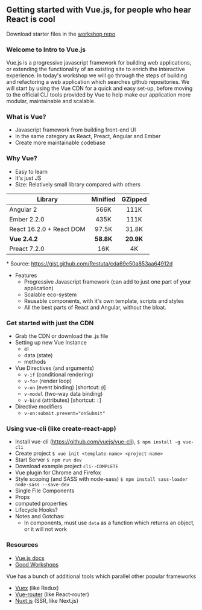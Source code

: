 ## Getting started with Vue.js, for people who hear React is cool
Download starter files in the [workshop repo](https://github.com/rbnhmll/vue-workshop)

### Welcome to Intro to Vue.js

Vue.js is a progressive javascript framework for building web applications, or extending the functionality of an existing site to enrich the interactive experience. In today's workshop we will go through the steps of building and refactoring a web application which searches github repositories. We will start by using the Vue CDN for a quick and easy set-up, before moving to the official CLI tools provided by Vue to help make our application more modular, maintainable and scalable.

### What is Vue?

* Javascript framework from building front-end UI
* In the same category as React, Preact, Angular and Ember
* Create more maintainable codebase

### Why Vue?

- Easy to learn
- It's just JS
- Size:
  Relatively small library compared with others

| Library | Minified | GZipped |
| --------|:--------:| :------:|
| Angular 2 | 566K | 111K |
| Ember 2.2.0 | 435K | 111K |
| React 16.2.0 + React DOM | 97.5K | 31.8K |
| **Vue 2.4.2** | **58.8K** | **20.9K** |
| Preact 7.2.0 | 16K | 4K |


\* Source: https://gist.github.com/Restuta/cda69e50a853aa64912d

* Features
  * Progressive Javascript framework (can add to just one part of your application)
  * Scalable eco-system
  * Reusable components, with it's own template, scripts and styles
  * All the best parts of React and Angular, without the bloat.

### Get started with just the CDN

* Grab the CDN or download the .js file
* Setting up new Vue Instance
  * el
  * data (state)
  * methods
* Vue Directives (and arguments)
  * `v-if` (conditional rendering)
  * `v-for` (render loop)
  * `v-on` (event binding) [shortcut: `@`]
  * `v-model` (two-way data binding)
  * `v-bind` (attributes) [shortcut: `:`]
* Directive modifiers
  * `v-on:submit.prevent="onSubmit"`

### Using vue-cli (like create-react-app)

* Install vue-cli (https://github.com/vuejs/vue-cli), `$ npm install -g vue-cli`
* Create project
  `$ vue init <template-name> <project-name>`
* Start Server
  `$ npm run dev`
* Download example project `cli--COMPLETE`
* Vue plugin for Chrome and Firefox
* Style scoping (and SASS with node-sass)
  `$ npm install sass-loader node-sass --save-dev`
* Single File Components
* Props
* computed properties
* Lifecycle Hooks?
* Notes and Gotchas:
  * In components, must use `data` as a function which returns an object, or it will not work

### Resources

* [Vue.js docs](https://vuejs.org/v2/guide/)
* [Good Workshops](http://goodworkshops.club/)

Vue has a bunch of additional tools which parallel other popular frameworks

* [Vuex](https://vuex.vuejs.org/en/) (like Redux)
* [Vue-router](https://router.vuejs.org/en/) (like React-router)
* [Nuxt.js](https://nuxtjs.org/) (SSR, like Next.js)
